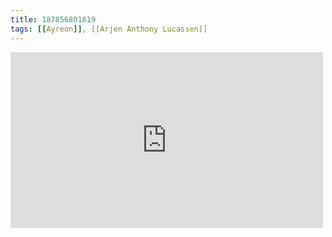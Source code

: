 ```yaml
---
title: 187856801819
tags: [[Ayreon]], [[Arjen Anthony Lucassen]]
---
```

<iframe allow="accelerometer; autoplay; clipboard-write; encrypted-media; gyroscope; picture-in-picture" allowfullscreen="" frameborder="0" height="281" id="youtube_iframe" src="https://www.youtube.com/embed/uozt4N72a5U?feature=oembed&amp;enablejsapi=1&amp;origin=https://safe.txmblr.com&amp;wmode=opaque" width="500"></iframe>
